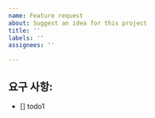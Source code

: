 ```yaml
---
name: Feature request
about: Suggest an idea for this project
title: ''
labels: ''
assignees: ''

---
```


## 요구 사항: 

- [] todo1
